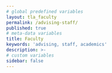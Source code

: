 ```yaml
---
# global predefined variables
layout: tla_faculty
permalink: /advising-staff/
published: true
# meta-data variables
title: Faculty
keywords: 'advising, staff, academics'
description: >-
# custom variables
sidebar: false
---
```

